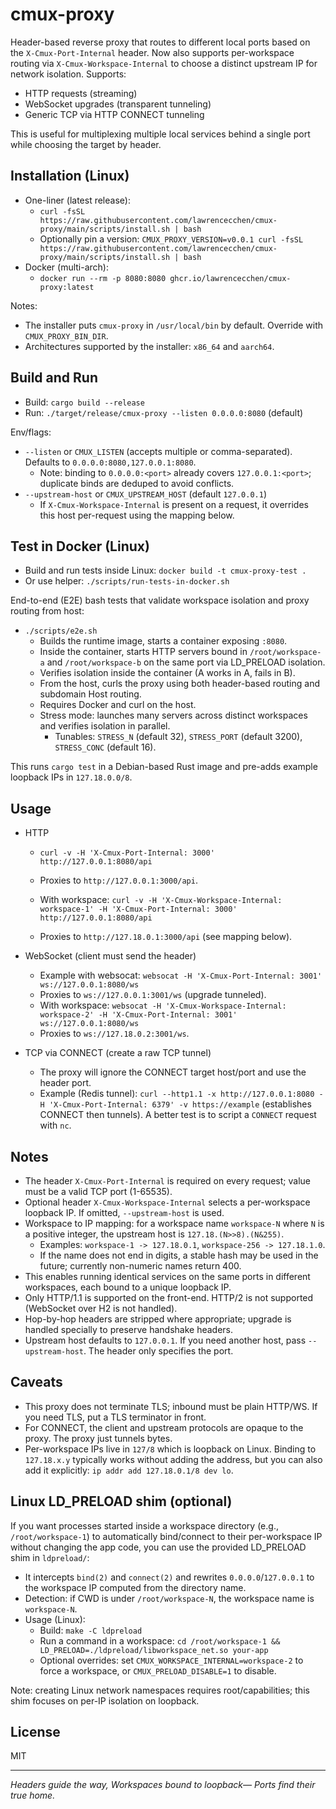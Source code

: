 # cmux-proxy

Header-based reverse proxy that routes to different local ports based on the `X-Cmux-Port-Internal` header. Now also supports per-workspace routing via `X-Cmux-Workspace-Internal` to choose a distinct upstream IP for network isolation. Supports:

- HTTP requests (streaming)
- WebSocket upgrades (transparent tunneling)
- Generic TCP via HTTP CONNECT tunneling

This is useful for multiplexing multiple local services behind a single port while choosing the target by header.

## Installation (Linux)

- One-liner (latest release):
  - `curl -fsSL https://raw.githubusercontent.com/lawrencecchen/cmux-proxy/main/scripts/install.sh | bash`
  - Optionally pin a version: `CMUX_PROXY_VERSION=v0.0.1 curl -fsSL https://raw.githubusercontent.com/lawrencecchen/cmux-proxy/main/scripts/install.sh | bash`
- Docker (multi-arch):
  - `docker run --rm -p 8080:8080 ghcr.io/lawrencecchen/cmux-proxy:latest`

Notes:
- The installer puts `cmux-proxy` in `/usr/local/bin` by default. Override with `CMUX_PROXY_BIN_DIR`.
- Architectures supported by the installer: `x86_64` and `aarch64`.

## Build and Run

- Build: `cargo build --release`
- Run: `./target/release/cmux-proxy --listen 0.0.0.0:8080` (default)

Env/flags:

- `--listen` or `CMUX_LISTEN` (accepts multiple or comma-separated). Defaults to `0.0.0.0:8080,127.0.0.1:8080`.
  - Note: binding to `0.0.0.0:<port>` already covers `127.0.0.1:<port>`; duplicate binds are deduped to avoid conflicts.
- `--upstream-host` or `CMUX_UPSTREAM_HOST` (default `127.0.0.1`)
  - If `X-Cmux-Workspace-Internal` is present on a request, it overrides this host per-request using the mapping below.

## Test in Docker (Linux)

- Build and run tests inside Linux: `docker build -t cmux-proxy-test .`
- Or use helper: `./scripts/run-tests-in-docker.sh`

End-to-end (E2E) bash tests that validate workspace isolation and proxy routing from host:

- `./scripts/e2e.sh`
  - Builds the runtime image, starts a container exposing `:8080`.
  - Inside the container, starts HTTP servers bound in `/root/workspace-a` and `/root/workspace-b` on the same port via LD_PRELOAD isolation.
  - Verifies isolation inside the container (A works in A, fails in B).
  - From the host, curls the proxy using both header-based routing and subdomain Host routing.
  - Requires Docker and curl on the host.
  - Stress mode: launches many servers across distinct workspaces and verifies isolation in parallel.
    - Tunables: `STRESS_N` (default 32), `STRESS_PORT` (default 3200), `STRESS_CONC` (default 16).

This runs `cargo test` in a Debian-based Rust image and pre-adds example loopback IPs in `127.18.0.0/8`.

## Usage

- HTTP
  - `curl -v -H 'X-Cmux-Port-Internal: 3000' http://127.0.0.1:8080/api`
  - Proxies to `http://127.0.0.1:3000/api`.

  - With workspace: `curl -v -H 'X-Cmux-Workspace-Internal: workspace-1' -H 'X-Cmux-Port-Internal: 3000' http://127.0.0.1:8080/api`
  - Proxies to `http://127.18.0.1:3000/api` (see mapping below).

- WebSocket (client must send the header)
  - Example with websocat: `websocat -H 'X-Cmux-Port-Internal: 3001' ws://127.0.0.1:8080/ws`
  - Proxies to `ws://127.0.0.1:3001/ws` (upgrade tunneled).
  - With workspace: `websocat -H 'X-Cmux-Workspace-Internal: workspace-2' -H 'X-Cmux-Port-Internal: 3001' ws://127.0.0.1:8080/ws`
  - Proxies to `ws://127.18.0.2:3001/ws`.

- TCP via CONNECT (create a raw TCP tunnel)
  - The proxy will ignore the CONNECT target host/port and use the header port.
  - Example (Redis tunnel): `curl --http1.1 -x http://127.0.0.1:8080 -H 'X-Cmux-Port-Internal: 6379' -v https://example` (establishes CONNECT then tunnels). A better test is to script a `CONNECT` request with `nc`.

## Notes

- The header `X-Cmux-Port-Internal` is required on every request; value must be a valid TCP port (1-65535).
- Optional header `X-Cmux-Workspace-Internal` selects a per-workspace loopback IP. If omitted, `--upstream-host` is used.
- Workspace to IP mapping: for a workspace name `workspace-N` where `N` is a positive integer, the upstream host is `127.18.(N>>8).(N&255)`.
  - Examples: `workspace-1 -> 127.18.0.1`, `workspace-256 -> 127.18.1.0`.
  - If the name does not end in digits, a stable hash may be used in the future; currently non-numeric names return 400.
- This enables running identical services on the same ports in different workspaces, each bound to a unique loopback IP.
- Only HTTP/1.1 is supported on the front-end. HTTP/2 is not supported (WebSocket over H2 is not handled).
- Hop-by-hop headers are stripped where appropriate; upgrade is handled specially to preserve handshake headers.
- Upstream host defaults to `127.0.0.1`. If you need another host, pass `--upstream-host`. The header only specifies the port.

## Caveats

- This proxy does not terminate TLS; inbound must be plain HTTP/WS. If you need TLS, put a TLS terminator in front.
- For CONNECT, the client and upstream protocols are opaque to the proxy. The proxy just tunnels bytes.
- Per-workspace IPs live in `127/8` which is loopback on Linux. Binding to `127.18.x.y` typically works without adding the address, but you can also add it explicitly: `ip addr add 127.18.0.1/8 dev lo`.

## Linux LD_PRELOAD shim (optional)

If you want processes started inside a workspace directory (e.g., `/root/workspace-1`) to automatically bind/connect to their per-workspace IP without changing the app code, you can use the provided LD_PRELOAD shim in `ldpreload/`:

- It intercepts `bind(2)` and `connect(2)` and rewrites `0.0.0.0`/`127.0.0.1` to the workspace IP computed from the directory name.
- Detection: if CWD is under `/root/workspace-N`, the workspace name is `workspace-N`.
- Usage (Linux):
  - Build: `make -C ldpreload`
  - Run a command in a workspace: `cd /root/workspace-1 && LD_PRELOAD=./ldpreload/libworkspace_net.so your-app`
  - Optional overrides: set `CMUX_WORKSPACE_INTERNAL=workspace-2` to force a workspace, or `CMUX_PRELOAD_DISABLE=1` to disable.

Note: creating Linux network namespaces requires root/capabilities; this shim focuses on per-IP isolation on loopback.

## License

MIT

---

*Headers guide the way,*
*Workspaces bound to loopback—*
*Ports find their true home.*
